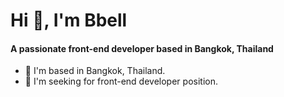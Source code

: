 <h1 align="left">Hi 👋, I'm Bbell</h1>
<h4 align="left">A passionate front-end developer based in Bangkok, Thailand</h3>


- 🚩 I'm based in Bangkok, Thailand.
- 👀 I'm seeking for front-end developer position.


